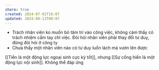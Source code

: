 ```yaml
---
share: true
created: 2024-07-01T16:07
updated: 2024-08-13T00:07
---
```

- Trách nhân viên ko muốn bỏ tâm trí vào công việc, không cảm thấy có trách nhiệm cầm tay chỉ việc. Đòi hỏi nhân viên phải thay đổi tư duy, đừng đòi hỏi ở công ty
- Chưa thấy một nhân viên nào có tư duy luồn lách mà vươn lên được

[[Tiền là một động lực ngoại sinh cực kỳ tốt]], nhưng [[Sự cống hiến là một động lực nội sinh]]. Không thể đáp ứng 
